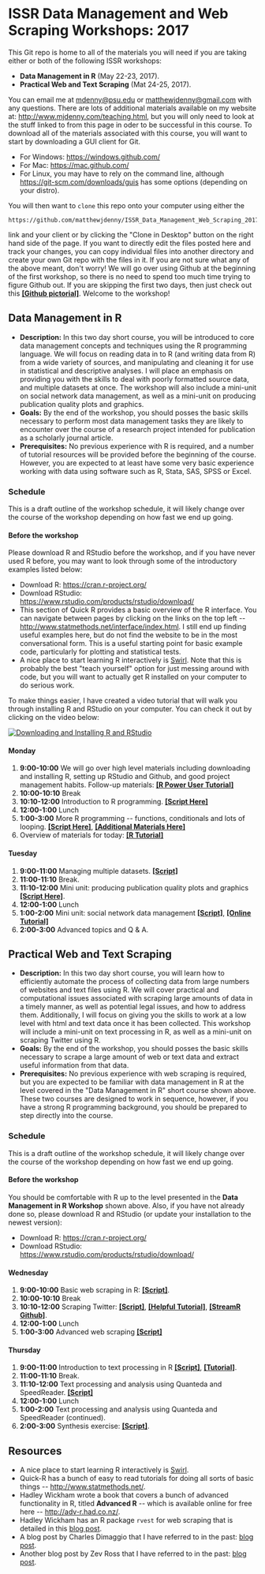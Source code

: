 # ISSR Data Management and Web Scraping Workshops: 2017

This Git repo is home to all of the materials you will need if you are taking either or both of the following ISSR workshops: 

* **Data Management in R** (May 22-23, 2017).
* **Practical Web and Text Scraping** (Mat 24-25, 2017).

You can email me at <mdenny@psu.edu> or <matthewjdenny@gmail.com> with any questions. There are lots of additional materials available on my website at: <http://www.mjdenny.com/teaching.html>, but you will only need to look at the stuff linked to from this page in oder to be successful in this course. To download all of the materials associated with this course, you will want to start by downloading a GUI client for Git. 

* For Windows: <https://windows.github.com/>
* For Mac: <https://mac.github.com/>
* For Linux, you may have to rely on the command line, although <https://git-scm.com/downloads/guis> has some options (depending on your distro).

You will then want to `clone` this repo onto your computer using either the 

    https://github.com/matthewjdenny/ISSR_Data_Management_Web_Scraping_2017.git

link and your client or by clicking the "Clone in Desktop" button on the right hand side of the page. If you want to directly edit the files posted here and track your changes, you can copy individual files into another directory and create your own Git repo with the files in it. If you are not sure what any of the above meant, don't worry!  We will go over using Github at the beginning of the first workshop, so there is no need to spend too much time trying to figure Github out. If you are skipping the first two days, then just check out this  [**[Github pictorial]**](http://www.mjdenny.com/Data_Science_Tools.html). Welcome to the workshop!

## Data Management in R

* **Description:** In this two day short course, you will be introduced to core data management concepts and techniques using the R programming language. We will focus on reading data in to R (and writing data from R) from a wide variety of sources, and manipulating and cleaning it for use in statistical and descriptive analyses. I will place an emphasis on providing you with the skills to deal with poorly formatted source data, and multiple datasets at once. The workshop will also include a mini-unit on social network data management, as well as a mini-unit on producing publication quality plots and graphics.
* **Goals:** By the end of the workshop, you should posses the basic skills necessary to perform most data management tasks they are likely to encounter over the course of a research project intended for publication as a scholarly journal article. 
* **Prerequisites:** No previous experience with R is required, and a number of tutorial resources will be provided before the beginning of the course. However, you are expected to at least have some very basic experience working with data using software such as R, Stata, SAS, SPSS or Excel.

### Schedule

This is a draft outline of the workshop schedule, it will likely change over the course of the workshop depending on how fast we end up going.

#### Before the workshop

Please download R and RStudio before the workshop, and if you have never used R before, you may want to look through some of the introductory examples listed below: 

* Download R: <https://cran.r-project.org/>
* Download RStudio: <https://www.rstudio.com/products/rstudio/download/>
* This section of Quick R provides a basic overview of the R interface. You can navigate between pages by clicking on the links on the top left -- <http://www.statmethods.net/interface/index.html>. I still end up finding useful examples here, but do not find the website to be in the most conversational form. This is a useful starting point for basic example code, particularly for plotting and statistical tests.
* A nice place to start learning R interactively is [Swirl](http://swirlstats.com/). Note that this is probably the best "teach yourself" option for just messing around with code, but you will want to actually get R installed on your computer to do serious work. 

To make things easier, I have created a video tutorial that will walk you through installing R and RStudio on your computer. You can check it out by clicking on the video below:

[![Downloading and Installing R and RStudio](https://img.youtube.com/vi/0FWXWnPuxrs/0.jpg)](https://www.youtube.com/watch?v=0FWXWnPuxrs "Click on this screenshot to watch the video! ")


#### Monday

1. **9:00-10:00** We will go over high level materials including downloading and installing R, setting up RStudio and Github, and good project management habits. Follow-up materials: [**[R Power User Tutorial]**](http://www.mjdenny.com/Data_Science_Tools.html) 
2. **10:00-10:10** Break
3. **10:10-12:00** Introduction to R programming. [**[Script Here]**](https://github.com/matthewjdenny/ISSR_Data_Management_Web_Scraping_2017/blob/master/Scripts/Intro_to_R.R)
4. **12:00-1:00** Lunch
5. **1:00-3:00** More R programming -- functions, conditionals and lots of looping. [**[Script Here]**](https://github.com/matthewjdenny/ISSR_Data_Management_Web_Scraping_2017/blob/master/Scripts/Intermediate.R), [**[Additional Materials Here]**](https://github.com/matthewjdenny/ISSR_Data_Management_Web_Scraping_2017/blob/master/Handouts/Intermediate_R.pdf)
6. Overview of materials for today: [**[R Tutorial]**](http://www.mjdenny.com/R_Tutorial.html) 

#### Tuesday

1. **9:00-11:00** Managing multiple datasets. [**[Script]**](http://www.mjdenny.com/workshops/Managing_Multiple_Datasets.R) 
2. **11:00-11:10** Break.
3. **11:10-12:00** Mini unit: producing publication quality plots and graphics  [**[Script Here]**](https://github.com/matthewjdenny/ISSR_Data_Management_Web_Scraping_2017/blob/master/Scripts/Publication_Quality_Plots.R).
4. **12:00-1:00** Lunch  
5. **1:00-2:00** Mini unit: social network data management [**[Script]**](http://www.mjdenny.com/workshops/Preparing_Network_Data_in_R.R), [**[Online Tutorial]**](http://www.mjdenny.com/Preparing_Network_Data_In_R.html) 
5. **2:00-3:00** Advanced topics and Q & A.


## Practical Web and Text Scraping

* **Description:** In this two day short course, you will learn how to efficiently automate the process of collecting data from large numbers of websites and text files using R. We will cover practical and computational issues associated with scraping large amounts of data in a timely manner, as well as potential legal issues, and how to address them. Additionally, I will focus on giving you the skills to work at a low level with html and text data once it has been collected. This workshop will include a mini-unit on text processing in R, as well as a mini-unit on scraping Twitter using R. 
* **Goals:** By the end of the workshop, you should posses the basic skills necessary to scrape a large amount of web or text data and extract useful information from that data.
* **Prerequisites:** No previous experience with web scraping is required, but you are expected to be familiar with data management in R at the level covered in the "Data Management in R" short course shown above. These two courses are designed to work in sequence, however, if you have a strong R programming background, you should be prepared to step directly into the course. 

### Schedule

This is a draft outline of the workshop schedule, it will likely change over the course of the workshop depending on how fast we end up going.

#### Before the workshop

You should be comfortable with R up to the level presented in the **Data Management in R Workshop** shown above.  Also, if you have not already done so, please download R and RStudio (or update your installation to the newest version):

* Download R: <https://cran.r-project.org/>
* Download RStudio: <https://www.rstudio.com/products/rstudio/download/>

#### Wednesday

1. **9:00-10:00** Basic web scraping in R:  [**[Script]**](https://github.com/matthewjdenny/ISSR_Data_Management_Web_Scraping_2017/blob/master/Scripts/Basic_Scraping.R). 
2. **10:00-10:10** Break
3. **10:10-12:00** Scraping Twitter:  [**[Script]**](https://github.com/matthewjdenny/ISSR_Data_Management_Web_Scraping_2017/blob/master/Scripts/Scraping_Twitter.R), [**[Helpful Tutorial]**](https://github.com/SMAPPNYU/smappR), [**[StreamR Github]**](https://github.com/pablobarbera/streamR).   
4. **12:00-1:00** Lunch
5. **1:00-3:00** Advanced web scraping [**[Script]**](https://github.com/matthewjdenny/ISSR_Data_Management_Web_Scraping_2017/blob/master/Scripts/Advanced_Web_Scraping.R)

#### Thursday

1. **9:00-11:00** Introduction to text processing in R [**[Script]**](http://mjdenny.com/workshops/Text_Processing_in_R.R), [**[Tutorial]**](http://www.mjdenny.com/Text_Processing_In_R.html).  
2. **11:00-11:10** Break.
3. **11:10-12:00** Text processing and analysis using Quanteda and SpeedReader. [**[Script]**](https://github.com/matthewjdenny/ISSR_Data_Management_Web_Scraping_2017/blob/master/Scripts/Text_Processing_and_Analysis.R) 
4. **12:00-1:00** Lunch
5. **1:00-2:00** Text processing and analysis using Quanteda and SpeedReader (continued).
5. **2:00-3:00** Synthesis exercise: [**[Script]**](https://github.com/matthewjdenny/ISSR_Data_Management_Web_Scraping_2017/blob/master/Scripts/Scraping_Exercise.R).

## Resources

* A nice place to start learning R interactively is [Swirl](http://swirlstats.com/).
* Quick-R has a bunch of easy to read tutorials for doing all sorts of basic things -- <http://www.statmethods.net/>.
* Hadley Wickham wrote a book that covers a bunch of advanced functionality in R, titled **Advanced R** -- which is available online for free here -- <http://adv-r.had.co.nz/>.
* Hadley Wickham has an R package `rvest` for web scraping that is detailed in this [blog post](https://blog.rstudio.org/2014/11/24/rvest-easy-web-scraping-with-r/).
* A blog post by Charles Dimaggio that I have referred to in the past: [blog post](http://www.columbia.edu/~cjd11/charles_dimaggio/DIRE/styled-4/styled-6/code-13/).
* Another blog post by Zev Ross that I have referred to in the past: [blog post](http://zevross.com/blog/2015/05/19/scrape-website-data-with-the-new-r-package-rvest/).
